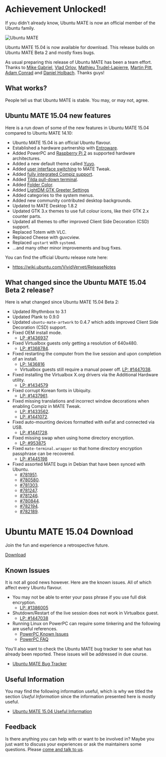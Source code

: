 <!--
.. title: Ubuntu MATE 15.04 Final Release
.. slug: ubuntu-mate-vivid-final-release
.. date: 2015-04-23 23:23:23 UTC
.. tags: Ubuntu,MATE,Vivid,draft
.. link:
.. description:
.. type: text
.. author: Martin Wimpress
-->

<div class="bs-component">
    <div class="jumbotron">
        <h1>Achievement Unlocked!</h1>
        <p>If you didn't already know, Ubuntu MATE is now an official member of the Ubuntu family.</p>
        <p><img class="centered" src="/Ubuntu-MATE-Remix.png" alt="Ubuntu MATE" /></p>
    </div>
</div>

Ubuntu MATE 15.04 is now available for download. This release builds
on Ubuntu MATE Beta 2 and mostly fixes bugs.

As usual preparing this release of Ubuntu MATE has been a team effort.
Thanks to [Mike Gabriel](https://alioth.debian.org/users/sunweaver/),
[Vlad Orlov](https://github.com/monsta), [Mathieu Trudel-Lapierre](https://launchpad.net/~mathieu-tl),
[Martin Pitt](https://launchpad.net/~pitti), [Adam Conrad](https://launchpad.net/~adconrad)
and [Daniel Holbach](https://launchpad.net/~dholbach). Thanks guys!

## What works?

People tell us that Ubuntu MATE is stable. You may, or may not, agree.

## Ubuntu MATE 15.04 new features

Here is a run down of some of the new features in Ubuntu MATE 15.04
compared to Ubuntu MATE 14.10:

  * Ubuntu MATE 15.04 is an official Ubuntu flavour.
  * Established a hardware partnership with [Entroware](https://www.entroware.com).
  * Added PowerPC and [Raspberry Pi 2](https://ubuntu-mate.community/t/ubuntu-mate-15-04-for-raspberry-pi-2/517) as supported hardware architectures.
  * Added a new default theme called [Yuyo](https://github.com/snwh/yuyo-gtk-theme).
  * Added [user interface switching](https://youtu.be/YI4IWO_SpiI) to MATE Tweak.
  * Added [fully integrated Compiz support](https://youtu.be/k_nk02XELi4).
  * Added [Tilda pull-down terminal](https://youtu.be/_woWvmHl3Rc).
  * Added [Folder Color](https://youtu.be/ZrSVepoNuJk).
  * Added [LightDM GTK Greeter Settings](https://launchpad.net/lightdm-gtk-greeter-settings)
  * Added categories to the system menus.
  * Added new community contributed desktop backgrounds.
  * Updated to MATE Desktop 1.8.2
  * Updated GTK 3.x themes to use full colour icons, like their GTK 2.x counter parts.
  * Updated all themes to offer improved Client Side Decoration (CSD) support.
  * Replaced Totem with VLC.
  * Replaced Cheese with guvcview.
  * Replaced `upstart` with `systemd`.
  * ...and many other minor improvements and bug fixes.

You can find the official Ubuntu release note here:

  * https://wiki.ubuntu.com/VividVervet/ReleaseNotes

## What changed since the Ubuntu MATE 15.04 Beta 2 release?

Here is what changed since Ubuntu MATE 15.04 Beta 2:

  * Updated Rhythmbox to 3.1
  * Updated Plank to 0.9.0
  * Updated `ubuntu-mate-artwork` to 0.4.7 which adds improved Client Side Decoration (CSD) support.
  * Fixed OEM install mode.
    * [LP :#1436937](https://bugs.launchpad.net/ubuntu/+source/ubiquity/+bug/1436937)
  * Fixed Virtualbox guests only getting a resolution of 640x480.
    * [LP: #1368784](https://bugs.launchpad.net/ubuntu/+source/virtualbox/+bug/1368784/).
  * Fixed restarting the computer from the live session and upon completion of an install.
    * [LP: 1436816](https://bugs.launchpad.net/ubuntu/+source/ubiquity/+bug/1436816)
    * Virtualbox guests still require a manual power off. [LP: #1447038](https://bugs.launchpad.net/bugs/1447038).
  * Fixed installing the Virtualbox X.org drivers via the Additional Hardware utility.
    * [LP: #1434579](https://bugs.launchpad.net/ubuntu/+source/software-properties/+bug/1434579)
  * Fixed corrupt Korean fonts in Ubiquity.
    * [LP: #1437961](https://bugs.launchpad.net/ubuntu-mate/+bug/1437961).
  * Fixed missing translations and incorrect window decorations when enabling Compiz in MATE Tweak.
    * [LP: #1433562](https://bugs.launchpad.net/ubuntu-mate/+bug/1433562).
    * [LP: #1441072](https://bugs.launchpad.net/ubuntu-mate/+bug/1441072).
  * Fixed auto-mounting devices formatted with exFat and connected via USB.
    * [LP: #1441728](https://bugs.launchpad.net/ubuntu-mate/+bug/1441728).
  * Fixed missing swap when using home directory encryption.
    * [LP: #953875](https://bugs.launchpad.net/ubuntu/+source/ecryptfs-utils/+bug/953875)
  * Fixed `mate-terminal.wrapper` so that home directory encryption passphrase can be recovered.
    * [LP: #1445198](https://bugs.launchpad.net/ubuntu-mate/+bug/1445198)
  * Fixed assorted MATE bugs in Debian that have been synced with Ubuntu.
    * [#781951](https://bugs.debian.org/781951).
    * [#780580](https://bugs.debian.org/780580).
    * [#781303](https://bugs.debian.org/781303).
    * [#781247](https://bugs.debian.org/781247).
    * [#781246](https://bugs.debian.org/781246).
    * [#780844](https://bugs.debian.org/780844).
    * [#782194](https://bugs.debian.org/782194).
    * [#782189](https://bugs.debian.org/782189).

<div class="bs-component">
    <div class="jumbotron">
        <h1>Ubuntu MATE 15.04 Download</h1>
        <p>Join the fun and experience a retrospective future.</p>
        <a href="/vivid/" class="btn btn-primary btn-lg">Download</a>
        </p>
    </div>
</div>

## Known Issues

It is not all good news however. Here are the known issues. All of which
affect every Ubuntu flavour.

  * You may not be able to enter your pass phrase if you use full disk encryption.
    * [LP: #1386005](https://bugs.launchpad.net/ubuntu/+source/plymouth/+bug/1386005)
  * Shutdown/Restart of the live session does not work in Virtualbox guest.
    * [LP: #1447038](https://bugs.launchpad.net/bugs/1447038)
  * Running Linux on PowerPC can require some tinkering and the following are useful references.
    * [PowerPC Known Issues](https://wiki.ubuntu.com/PowerPCKnownIssues)
    * [PowerPC FAQ](https://wiki.ubuntu.com/PowerPCFAQ)

You'll also want to check the Ubuntu MATE bug tracker to see what has already been reported. These issues will be addressed in due course.

  * [Ubuntu MATE Bug Tracker](https://bugs.launchpad.net/ubuntu-mate)

## Useful Information

You may find the following information useful, which is why we titled 
the section *Useful Information* since the information presented here
is mostly useful.

  * [Ubuntu MATE 15.04 Useful Information](https://ubuntu-mate.community/t/ubuntu-mate-14-10-and-15-04-useful-information/24)

## Feedback

Is there anything you can help with or want to be involved in? Maybe you just
want to discuss your experiences or ask the maintainers some questions. Please
[come and talk to us](https://ubuntu-mate.community/).

